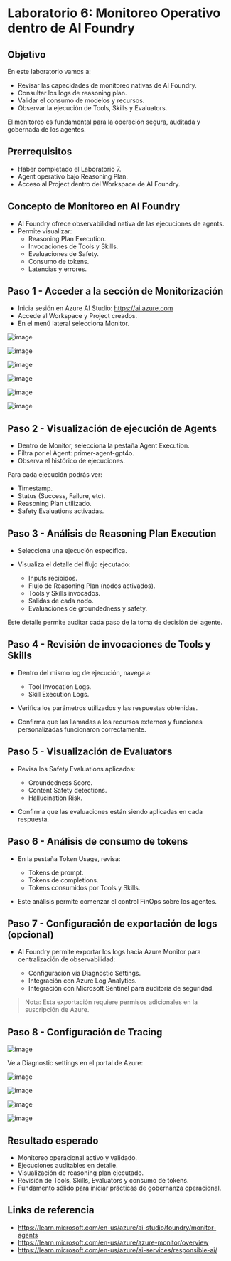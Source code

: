 # Laboratorio 6: Monitoreo Operativo dentro de AI Foundry

## Objetivo

En este laboratorio vamos a:

- Revisar las capacidades de monitoreo nativas de AI Foundry.
- Consultar los logs de reasoning plan.
- Validar el consumo de modelos y recursos.
- Observar la ejecución de Tools, Skills y Evaluators.

El monitoreo es fundamental para la operación segura, auditada y gobernada de los agentes.

## Prerrequisitos

- Haber completado el Laboratorio 7.
- Agent operativo bajo Reasoning Plan.
- Acceso al Project dentro del Workspace de AI Foundry.

## Concepto de Monitoreo en AI Foundry

- AI Foundry ofrece observabilidad nativa de las ejecuciones de agents.
- Permite visualizar:
  - Reasoning Plan Execution.
  - Invocaciones de Tools y Skills.
  - Evaluaciones de Safety.
  - Consumo de tokens.
  - Latencias y errores.

## Paso 1 - Acceder a la sección de Monitorización

- Inicia sesión en Azure AI Studio: https://ai.azure.com
- Accede al Workspace y Project creados.
- En el menú lateral selecciona Monitor.

![image](https://github.com/user-attachments/assets/dae6f3e1-4a8f-4835-9816-f2d3a3dfe91c)

![image](https://github.com/user-attachments/assets/671cbf26-40c7-4259-957b-f652376c43dc)

![image](https://github.com/user-attachments/assets/c49e67b3-8a79-4947-a321-2c39703a7d88)

![image](https://github.com/user-attachments/assets/aa9fe94d-ee4e-42e7-9bb8-89deffa50aba)

![image](https://github.com/user-attachments/assets/cd7c2861-26ab-4bbe-bcd3-c52aa735a0c0)

![image](https://github.com/user-attachments/assets/dcb99bc5-ff48-40ac-b1a8-c797dc0e517f)

## Paso 2 - Visualización de ejecución de Agents

- Dentro de Monitor, selecciona la pestaña Agent Execution.
- Filtra por el Agent: primer-agent-gpt4o.
- Observa el histórico de ejecuciones.

Para cada ejecución podrás ver:

- Timestamp.
- Status (Success, Failure, etc).
- Reasoning Plan utilizado.
- Safety Evaluations activadas.

## Paso 3 - Análisis de Reasoning Plan Execution

- Selecciona una ejecución específica.
- Visualiza el detalle del flujo ejecutado:

  - Inputs recibidos.
  - Flujo de Reasoning Plan (nodos activados).
  - Tools y Skills invocados.
  - Salidas de cada nodo.
  - Evaluaciones de groundedness y safety.

Este detalle permite auditar cada paso de la toma de decisión del agente.

## Paso 4 - Revisión de invocaciones de Tools y Skills

- Dentro del mismo log de ejecución, navega a:

  - Tool Invocation Logs.
  - Skill Execution Logs.

- Verifica los parámetros utilizados y las respuestas obtenidas.
- Confirma que las llamadas a los recursos externos y funciones personalizadas funcionaron correctamente.

## Paso 5 - Visualización de Evaluators

- Revisa los Safety Evaluations aplicados:

  - Groundedness Score.
  - Content Safety detections.
  - Hallucination Risk.

- Confirma que las evaluaciones están siendo aplicadas en cada respuesta.

## Paso 6 - Análisis de consumo de tokens

- En la pestaña Token Usage, revisa:

  - Tokens de prompt.
  - Tokens de completions.
  - Tokens consumidos por Tools y Skills.

- Este análisis permite comenzar el control FinOps sobre los agentes.

## Paso 7 - Configuración de exportación de logs (opcional)

- AI Foundry permite exportar los logs hacia Azure Monitor para centralización de observabilidad:

  - Configuración vía Diagnostic Settings.
  - Integración con Azure Log Analytics.
  - Integración con Microsoft Sentinel para auditoría de seguridad.

> Nota: Esta exportación requiere permisos adicionales en la suscripción de Azure.

## Paso 8 - Configuración de Tracing

![image](https://github.com/user-attachments/assets/472640ae-250d-4a4d-bafd-c24aa914eb43)

Ve a Diagnostic settings en el portal de Azure:

![image](https://github.com/user-attachments/assets/f9121b8e-c854-473c-a517-9b0ac118ce02)

![image](https://github.com/user-attachments/assets/001b249f-597d-45dc-8ace-bfa5b39463bc)

![image](https://github.com/user-attachments/assets/fd773b92-c784-45b1-baa4-362227cbf13e)

![image](https://github.com/user-attachments/assets/9e7c8a5e-c583-486c-864f-135d0e80534e)

## Resultado esperado

- Monitoreo operacional activo y validado.
- Ejecuciones auditables en detalle.
- Visualización de reasoning plan ejecutado.
- Revisión de Tools, Skills, Evaluators y consumo de tokens.
- Fundamento sólido para iniciar prácticas de gobernanza operacional.

## Links de referencia

- https://learn.microsoft.com/en-us/azure/ai-studio/foundry/monitor-agents
- https://learn.microsoft.com/en-us/azure/azure-monitor/overview
- https://learn.microsoft.com/en-us/azure/ai-services/responsible-ai/
